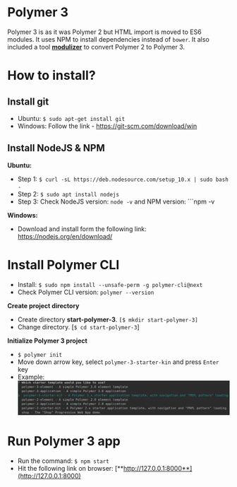 # Polymer 3
Polymer 3 is as it was Polymer 2 but HTML import is moved to ES6 modules. It uses NPM to install dependencies instead of ```bower```. 
It also included a tool [**modulizer**](https://github.com/Polymer/polymer-modulizer) to convert Polymer 2 to Polymer 3.

# How to install?

Install git
---
- Ubuntu: ```$ sudo apt-get install git```
- Windows: Follow the link - https://git-scm.com/download/win

Install NodeJS & NPM
---
**Ubuntu:**
- Step 1: ```$ curl -sL https://deb.nodesource.com/setup_10.x | sudo bash -```
- Step 2: ```$ sudo apt install nodejs```
- Step 3: Check NodeJS version: ```node -v``` and NPM version: ```npm -v

**Windows:**
- Download and install form the following link: https://nodejs.org/en/download/    

# Install Polymer CLI
 - Install: ```$ sudo npm install --unsafe-perm -g polymer-cli@next```
 - Check Polymer CLI version: ```polymer --version```
 
**Create project directory**
- Create directory **start-polymer-3**. ```[$ mkdir start-polymer-3]```
- Change directory. [```$ cd start-polymer-3```]

**Initialize Polymer 3 project**
- ```$ polymer init```
- Move down arrow key, select `polymer-3-starter-kin` and press `Enter` key
- Example:
![Example](images/starter-kit.png)

# Run Polymer 3 app
- Run the command: ```$ npm start```
- Hit the following link on browser: [**http://127.0.0.1:8000**](http://127.0.0.1:8000)